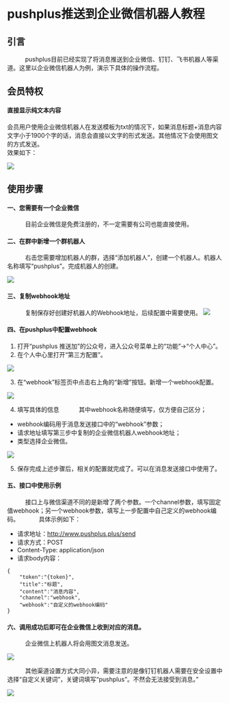 # pushplus推送到企业微信机器人教程

## 引言
　&emsp;&emsp;pushplus目前已经实现了将消息推送到企业微信、钉钉、飞书机器人等渠道。这里以企业微信机器人为例，演示下具体的操作流程。

## 会员特权
#### 直接显示纯文本内容
会员用户使用企业微信机器人在发送模板为txt的情况下，如果消息标题+消息内容文字小于1900个字的话，消息会直接以文字的形式发送。其他情况下会使用图文的方式发送。\
效果如下：

![](./images/cp_txt.png)

## 使用步骤
#### 一、您需要有一个企业微信
　&emsp;&emsp;目前企业微信是免费注册的，不一定需要有公司也能直接使用。

#### 二、在群中新增一个群机器人
　&emsp;&emsp;右击您需要增加机器人的群，选择“添加机器人”，创建一个机器人。机器人名称填写“pushplus”。完成机器人的创建。

![](./images/w1.png)

#### 三、复制webhook地址
　&emsp;&emsp;复制保存好创建好机器人的Webhook地址，后续配置中需要使用。
![](./images/image_07f83211.png)

#### 四、在pushplus中配置webhook
1. 打开“pushplus 推送加”的公众号，进入公众号菜单上的“功能”->“个人中心”。
2. 在个人中心里打开“第三方配置”。

![](./images/w3.png)

3. 在“webhook”标签页中点击右上角的“新增”按钮。新增一个webhook配置。

![](./images/image_7227adb4.png)

4. 填写具体的信息
　&emsp;&emsp;其中webhook名称随便填写，仅方便自己区分；
- webhook编码用于消息发送接口中的“webhook”参数；
- 请求地址填写第三步中复制的企业微信机器人webhook地址；
- 类型选择企业微信。

![](./images/image_6d2a6e72.png)

5. 保存完成上述步骤后，相关的配置就完成了。可以在消息发送接口中使用了。

#### 五、接口中使用示例
　&emsp;&emsp;接口上与微信渠道不同的是新增了两个参数。一个channel参数，填写固定值webhook；另一个webhook参数，填写上一步配置中自己定义的webhook编码。
　&emsp;&emsp;具体示例如下：
- 请求地址：http://www.pushplus.plus/send
- 请求方式：POST
- Content-Type: application/json
- 请求body内容：
```
{
    "token":"{token}",
    "title":"标题",
    "content":"消息内容",
    "channel":"webhook",
    "webhook":"自定义的webhook编码"
}
```

#### 六、调用成功后即可在企业微信上收到对应的消息。
　&emsp;&emsp;企业微信上机器人将会用图文消息发送。

![](./images/w6.png)

　&emsp;&emsp;其他渠道设置方式大同小异，需要注意的是像钉钉机器人需要在安全设置中选择“自定义关键词”，关键词填写“pushplus”。不然会无法接受到消息。”

![](./images/image_c0e15314.png)
